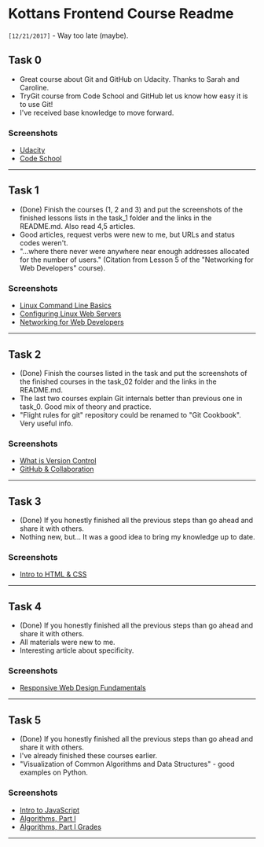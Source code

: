 # Kottans Frontend Course Readme

`[12/21/2017]` - Way too late (maybe).

## Task 0
- Great course about Git and GitHub on Udacity. Thanks to Sarah and Caroline.
- TryGit course from Code School and GitHub let us know how easy it is to use Git!
- I've received base knowledge to move forward.

### Screenshots
- [Udacity](/task_0/udacity_git.png)
- [Code School](/task_0/codeschool_git.png)

----------

## Task 1
- (Done) Finish the courses (1, 2 and 3) and put the screenshots of the finished lessons lists in the task_1 folder and the links in the README.md. Also read 4,5 articles.
- Good articles, request verbs were new to me, but URLs and status codes weren't.
- "...where there never were anywhere near enough addresses allocated for the number of users." (Citation from Lesson 5 of the "Networking for Web Developers" course).

### Screenshots
- [Linux Command Line Basics](/task_1/Linux_Command_Line_Basics.png)
- [Configuring Linux Web Servers](/task_1/Configuring_Linux_Web_Servers.png)
- [Networking for Web Developers](/task_1/Networking_for_Web_Developers.png)

----------

## Task 2
- (Done) Finish the courses listed in the task and put the screenshots of the finished courses in the task_02 folder and the links in the README.md.
- The last two courses explain Git internals better than previous one in task_0. Good mix of theory and practice.
- "Flight rules for git" repository could be renamed to "Git Cookbook". Very useful info.

### Screenshots
- [What is Version Control](/task_2/Version_Control_with_Git.png)
- [GitHub & Collaboration](/task_2/GitHub_&_Collaboration.png)

----------

## Task 3
- (Done) If you honestly finished all the previous steps than go ahead and share it with others.
- Nothing new, but... It was a good idea to bring my knowledge up to date.

### Screenshots
- [Intro to HTML & CSS](/task_3/HTML_and_CSS_Syntax.png)

----------

## Task 4
- (Done) If you honestly finished all the previous steps than go ahead and share it with others.
- All materials were new to me.
- Interesting article about specificity.

### Screenshots
- [Responsive Web Design Fundamentals](/task_4/Responsive_Web_Design_Fundamentals.png)

----------

## Task 5
- (Done) If you honestly finished all the previous steps than go ahead and share it with others.
- I've already finished these courses earlier.
- "Visualization of Common Algorithms and Data Structures" - good examples on Python.

### Screenshots
- [Intro to JavaScript](/task_5/Intro_to_JavaScript.png)
- [Algorithms, Part I](/task_5/Algorithms_Part_I.png)
- [Algorithms, Part I Grades](/task_5/Algorithms_Part_I_Grades.png)

----------